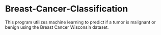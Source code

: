 # Breast-Cancer-Classification

This program utilizes machine learning to predict if a tumor is malignant or benign 
using the Breast Cancer Wisconsin dataset. 
